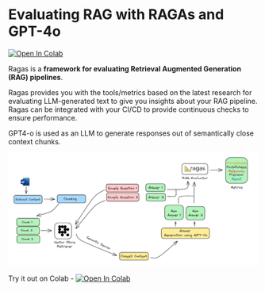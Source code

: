 # Evaluating RAG with RAGAs and GPT-4o
<a href="https://colab.research.google.com/github/lancedb/vectordb-recipes/blob/main/examples/Evaluating_RAG_with_RAGAs/Evaluating_RAG_with_RAGAs.ipynb"><img src="https://colab.research.google.com/assets/colab-badge.svg" alt="Open In Colab"></a>


Ragas is a **framework for evaluating Retrieval Augmented Generation (RAG) pipelines**.

Ragas provides you with the tools/metrics based on the latest research for evaluating LLM-generated text to give you insights about your RAG pipeline. Ragas can be integrated with your CI/CD to provide continuous checks to ensure performance.

GPT4-o is used as an LLM to generate responses out of semantically close context chunks.

![flow](../../assets/rag_evaluation_flow.png)

Try it out on Colab - <a href="https://colab.research.google.com/github/lancedb/vectordb-recipes/blob/main/examples/Evaluating_RAG_with_RAGAs/Evaluating_RAG_with_RAGAs.ipynb"><img src="https://colab.research.google.com/assets/colab-badge.svg" alt="Open In Colab"></a>